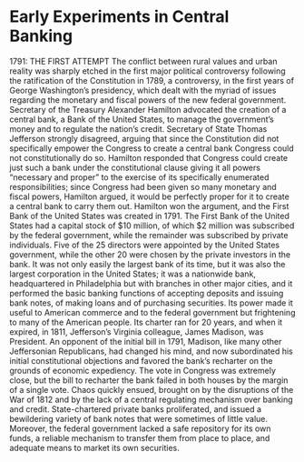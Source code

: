 # Early Experiments in Central Banking
1791: THE FIRST ATTEMPT
The conflict between rural values and urban reality was sharply etched in the
first major political controversy following the ratification of the Constitution
in 1789, a controversy, in the first years of George Washington’s presidency,
which dealt with the myriad of issues regarding the monetary and fiscal powers
of the new federal government. Secretary of the Treasury Alexander Hamilton
advocated the creation of a central bank, a Bank of the United States, to manage the government’s money and to regulate the nation’s credit. Secretary of
State Thomas Jefferson strongly disagreed, arguing that since the Constitution 
did not specifically empower the Congress to create a central bank Congress
could not constitutionally do so. Hamilton responded that Congress could
create just such a bank under the constitutional clause giving it all powers
“necessary and proper” to the exercise of its specifically enumerated responsibilities; since Congress had been given so many monetary and fiscal powers,
Hamilton argued, it would be perfectly proper for it to create a central bank to
carry them out. Hamilton won the argument, and the First Bank of the United
States was created in 1791.
The First Bank of the United States had a capital stock of $10 million,
of which $2 million was subscribed by the federal government, while the remainder was subscribed by private individuals. Five of the 25 directors were
appointed by the United States government, while the other 20 were chosen
by the private investors in the bank. It was not only easily the largest bank of
its time, but it was also the largest corporation in the United States; it was a
nationwide bank, headquartered in Philadelphia but with branches in other
major cities, and it performed the basic banking functions of accepting deposits and issuing bank notes, of making loans and of purchasing securities.
Its power made it useful to American commerce and to the federal government but frightening to many of the American people. Its charter ran for
20 years, and when it expired, in 1811, Jefferson’s Virginia colleague, James
Madison, was President. An opponent of the initial bill in 1791, Madison, like
many other Jeffersonian Republicans, had changed his mind, and now subordinated his initial constitutional objections and favored the bank’s recharter
on the grounds of economic expediency. The vote in Congress was extremely
close, but the bill to recharter the bank failed in both houses by the margin of
a single vote.
Chaos quickly ensued, brought on by the disruptions of the War of
1812 and by the lack of a central regulating mechanism over banking and
credit. State-chartered private banks proliferated, and issued a bewildering
variety of bank notes that were sometimes of little value. Moreover, the
federal government lacked a safe repository for its own funds, a reliable mechanism to transfer them from place to place, and adequate means to market its
own securities.
